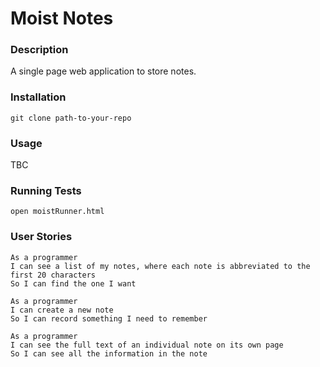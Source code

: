 # Moist Notes

### Description

A single page web application to store notes.

### Installation

`git clone path-to-your-repo`

### Usage

TBC

### Running Tests

`open moistRunner.html`

### User Stories

```
As a programmer
I can see a list of my notes, where each note is abbreviated to the first 20 characters
So I can find the one I want

As a programmer
I can create a new note
So I can record something I need to remember

As a programmer
I can see the full text of an individual note on its own page
So I can see all the information in the note
```
